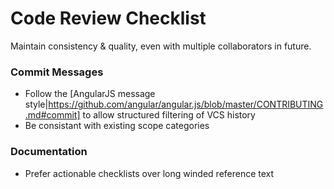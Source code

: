 # Code Review Checklist

Maintain consistency & quality, even with multiple collaborators in future. 

### Commit Messages

* Follow the [AngularJS message style|https://github.com/angular/angular.js/blob/master/CONTRIBUTING.md#commit]
  to allow structured filtering of VCS history
* Be consistant with existing scope categories

### Documentation

* Prefer actionable checklists over long winded reference text
